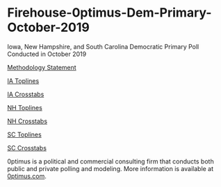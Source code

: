 # Firehouse-0ptimus-Dem-Primary-October-2019
Iowa, New Hampshire, and South Carolina Democratic Primary Poll Conducted in October 2019

<a href="https://github.com/optimus-forecasting-and-polling/Firehouse-0ptimus-Dem-Primary-October-2019/blob/master/Firehouse_0ptimus_October_2019_Methodology_Statement.pdf">Methodology Statement</a>



<a href="https://github.com/optimus-forecasting-and-polling/Firehouse-0ptimus-Dem-Primary-October-2019/blob/master/Toplines_IA_October2019.pdf">IA Toplines</a>

<a href="https://github.com/optimus-forecasting-and-polling/Firehouse-0ptimus-Dem-Primary-October-2019/blob/master/Crosstabs_IA_October2019.pdf">IA Crosstabs</a>

<a href="https://github.com/optimus-forecasting-and-polling/Firehouse-0ptimus-Dem-Primary-October-2019/blob/master/Toplines_NH_October2019.pdf">NH Toplines</a>

<a href="https://github.com/optimus-forecasting-and-polling/Firehouse-0ptimus-Dem-Primary-October-2019/blob/master/Crosstabs_NH_October2019.pdf">NH Crosstabs</a>


<a href="https://github.com/optimus-forecasting-and-polling/Firehouse-0ptimus-Dem-Primary-October-2019/blob/master/Toplines_SC_October2019.pdf">SC Toplines</a>

<a href="https://github.com/optimus-forecasting-and-polling/Firehouse-0ptimus-Dem-Primary-October-2019/blob/master/Crosstabs_SC_October2019.pdf">SC Crosstabs</a>



0ptimus is a political and commercial consulting firm that conducts both public and private polling and modeling. 
More information is available at <a href="https://www.0ptimus.com">0ptimus.com</a>.
